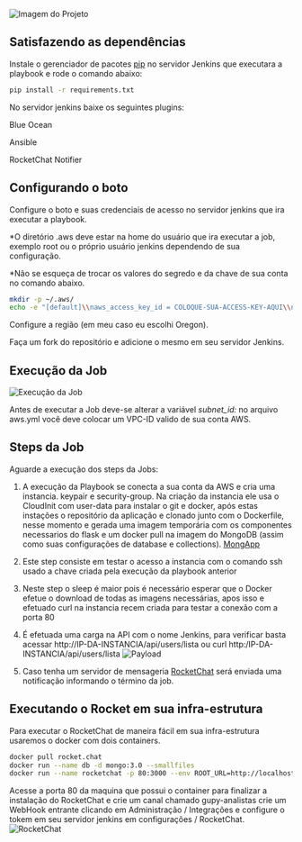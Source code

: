 ![Imagem do Projeto](https://imagizer.imageshack.com/img922/6745/wSCLM0.png)

## Satisfazendo as dependências
Instale o gerenciador de pacotes [pip](https://pip.pypa.io/en/stable/installing/) no servidor Jenkins que executara a playbook e rode o comando abaixo:
```bash
pip install -r requirements.txt
```

No servidor jenkins baixe os seguintes plugins:

Blue Ocean

Ansible

RocketChat Notifier

## Configurando o boto


Configure o boto e suas credenciais de acesso no servidor jenkins que ira executar a playbook.

*O diretório .aws deve estar na home do usuário que ira executar a job, exemplo root ou o próprio usuário jenkins dependendo de sua configuração.

*Não se esqueça de trocar os valores do segredo e da chave de sua conta no comando abaixo.


```bash
mkdir -p ~/.aws/
echo -e "[default]\\naws_access_key_id = COLOQUE-SUA-ACCESS-KEY-AQUI\\naws_secret_access_key = COLOQUE-SUA-SECRET-ACCESS-KEY-QUI" > ~/.aws/credentials
```
Configure a região (em meu caso eu escolhi Oregon).


Faça um fork do repositório e adicione o mesmo em seu servidor Jenkins.

## Execução da Job 
![Execução da Job](https://imagizer.imageshack.com/img923/4374/wEel0t.png)

Antes de executar a Job deve-se alterar a variável *subnet_id:* no arquivo aws.yml você deve colocar um VPC-ID valido de sua conta AWS.

## Steps da Job

Aguarde a execução dos steps da Jobs:

1. A execução da Playbook se conecta a sua conta da AWS e cria uma instancia. keypair e security-group. Na criação da instancia ele usa o CloudInit com user-data para instalar o git e docker, após estas instações o repositório da aplicação e clonado junto com o Dockerfile, nesse momento e gerada uma imagem temporária com os componentes necessarios do flask e um docker pull na imagem do MongoDB (assim como suas configurações de database e collections).
[MongApp](https://github.com/andpupilo0182/MongApp/tree/Prod) 

2. Este step consiste em testar o acesso a instancia com o comando ssh usado a chave criada pela execução da playbook anterior

3. Neste step o sleep é maior pois é necessário esperar que o Docker efetue o download de todas as imagens necessárias, apos isso e efetuado curl na instancia recem criada para testar a conexão com a porta 80

4. É efetuada uma carga na API com o nome Jenkins, para verificar basta acessar http://IP-DA-INSTANCIA/api/users/lista ou curl http:/IP-DA-INSTANCIA/api/users/lista 
![Payload](https://imagizer.imageshack.com/img922/6677/N2rFdj.png)

5. Caso tenha um servidor de mensageria [RocketChat](https://rocket.chat/) será enviada uma notificação informando o término da job.

## Executando o Rocket em sua infra-estrutura

Para executar o RocketChat de maneira fácil em sua infra-estrutura usaremos o docker com dois containers.

```bash
docker pull rocket.chat
docker run --name db -d mongo:3.0 --smallfiles
docker run --name rocketchat -p 80:3000 --env ROOT_URL=http://localhost --link db -d rocket.chat
```

Acesse a porta 80 da maquina que possui o container para finalizar a instalação do RocketChat e crie um canal chamado gupy-analistas crie um WebHook entrante clicando em Administração / Integrações e configure o tokem em seu servidor jenkins em configurações / RocketChat.
![RocketChat](https://imagizer.imageshack.com/img922/547/gLXMDB.png)

